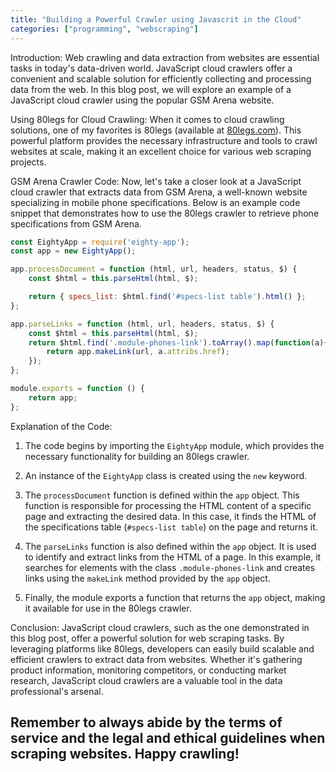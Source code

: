 ```yaml
---
title: "Building a Powerful Crawler using Javascrit in the Cloud"
categories: ["programming", "webscraping"]
---
```


Introduction:
Web crawling and data extraction from websites are essential tasks in today's data-driven world. JavaScript cloud crawlers offer a convenient and scalable solution for efficiently collecting and processing data from the web. In this blog post, we will explore an example of a JavaScript cloud crawler using the popular GSM Arena website.

Using 80legs for Cloud Crawling:
When it comes to cloud crawling solutions, one of my favorites is 80legs (available at [80legs.com](http://80legs.com/)). This powerful platform provides the necessary infrastructure and tools to crawl websites at scale, making it an excellent choice for various web scraping projects.

GSM Arena Crawler Code:
Now, let's take a closer look at a JavaScript cloud crawler that extracts data from GSM Arena, a well-known website specializing in mobile phone specifications. Below is an example code snippet that demonstrates how to use the 80legs crawler to retrieve phone specifications from GSM Arena.

```javascript
const EightyApp = require('eighty-app');
const app = new EightyApp();

app.processDocument = function (html, url, headers, status, $) {
    const $html = this.parseHtml(html, $);

    return { specs_list: $html.find('#specs-list table').html() };
};

app.parseLinks = function (html, url, headers, status, $) {
    const $html = this.parseHtml(html, $);
    return $html.find('.module-phones-link').toArray().map(function(a){
        return app.makeLink(url, a.attribs.href);
    });
};

module.exports = function () {
    return app;
};
```

Explanation of the Code:
1. The code begins by importing the `EightyApp` module, which provides the necessary functionality for building an 80legs crawler.

2. An instance of the `EightyApp` class is created using the `new` keyword.

3. The `processDocument` function is defined within the `app` object. This function is responsible for processing the HTML content of a specific page and extracting the desired data. In this case, it finds the HTML of the specifications table (`#specs-list table`) on the page and returns it.

4. The `parseLinks` function is also defined within the `app` object. It is used to identify and extract links from the HTML of a page. In this example, it searches for elements with the class `.module-phones-link` and creates links using the `makeLink` method provided by the `app` object.

5. Finally, the module exports a function that returns the `app` object, making it available for use in the 80legs crawler.

Conclusion:
JavaScript cloud crawlers, such as the one demonstrated in this blog post, offer a powerful solution for web scraping tasks. By leveraging platforms like 80legs, developers can easily build scalable and efficient crawlers to extract data from websites. Whether it's gathering product information, monitoring competitors, or conducting market research, JavaScript cloud crawlers are a valuable tool in the data professional's arsenal.

Remember to always abide by the terms of service and the legal and ethical guidelines when scraping websites. Happy crawling!
---